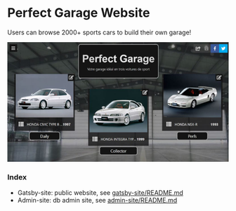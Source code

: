 # Perfect Garage Website

Users can browse 2000+ sports cars to build their own garage! 

![Perfect garage homepage](perfect-garage.jpg "Perfect garage homepage")

### Index
- Gatsby-site: public website, see [gatsby-site/README.md](gatsby-site/README.md)
- Admin-site: db admin site, see [admin-site/README.md](admin-site/README.md)
